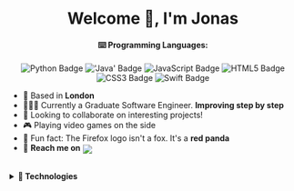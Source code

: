 <h1 align="center">Welcome 👋, I'm Jonas</h1>

<h4 align="center">⌨️ Programming Languages:</h4>
<p align="center">
  <img src="https://img.shields.io/badge/Python-3776AB?logo=python&logoColor=white&style=flat-square" alt="Python Badge">
  <img src="https://img.shields.io/badge/Java-%23ED8B00.svg?&logo=openjdk&logoColor=white&style=flat-square" alt="'Java' Badge">
  <img src="https://img.shields.io/badge/JavaScript-F7DF1E?logo=javascript&logoColor=000&style=flat-square" alt="JavaScript Badge">
  <img src="https://img.shields.io/badge/HTML5-E34F26?logo=html5&logoColor=white&style=flat-square" alt="HTML5 Badge">
  <img src="https://img.shields.io/badge/CSS3-1572B6?logo=css3&logoColor=white&style=flat-square" alt="CSS3 Badge">
  <img src="https://img.shields.io/badge/Swift-F05138?logo=swift&logoColor=white&style=flat-square" alt="Swift Badge">
</p>

- 📍 Based in **London**
- 👨🏿‍💻 Currently a Graduate Software Engineer. **Improving step by step**
- 👥 Looking to collaborate on interesting projects!
- 🎮 Playing video games on the side
- 🤯 Fun fact: The Firefox logo isn't a fox. It's a **red panda**
- 💬 **Reach me on** <a href="https://www.linkedin.com/in/jonas-djondo/"><img align="center" src="https://img.shields.io/badge/LinkedIn-0A66C2?logo=linkedin&logoColor=white&style=flat-square"></a>

<br>

<details>
  <summary><b>🔭 Technologies</b></summary>

  <h4>Databases:</h4>
    <img src="https://img.shields.io/badge/SQLite-003B57?logo=sqlite&logoColor=white&style=flat-square" alt="SQLite Badge">
    <img src="https://img.shields.io/badge/MySQL-4479A1?logo=mysql&logoColor=white&style=flat-square" alt="MySQL Badge">
  </p>

  <h4>Cloud Computing Platforms:</h4>
  <p>
    <img src="https://img.shields.io/badge/AWS-%23FF9900.svg?logo=amazon-aws&logoColor=white&style=flat-square" alt="Amazon Badge">
  </p>

  <h4>Data Analytics Platforms:</h4>
  <p>
    <img src="https://img.shields.io/badge/Databricks-FF3621?logo=databricks&logoColor=white&style=flat-square" alt="Databricks Badge">
  </p>

  <h4>Frameworks/Libraries:</h4>
  <p>
    <img src="https://img.shields.io/badge/Node.js-393?logo=nodedotjs&logoColor=white&style=flat-square" alt="Node.js Badge">
    <img src="https://img.shields.io/badge/React-61DAFB?logo=react&logoColor=000&style=flat-square" alt="React Badge">
  </p>

  <h4>CI/CD:</h4>
  <p>
    <img src="https://img.shields.io/badge/GitHub%20Actions-2088FF?logo=githubactions&logoColor=white&style=flat-square" alt="GitHub Actions Badge">
  </p>

  <h4>IDEs/Editors:</h4>
  <p>
    <img src="https://img.shields.io/badge/Visual%20Studio%20Code-007ACC?logo=visualstudiocode&logoColor=fff&style=flat-square" alt="Visual Studio Code Badge">
    <img src="https://img.shields.io/badge/PyCharm-000?logo=pycharm&logoColor=fff&style=flat-square" alt="PyCharm Badge">
    <img src="https://img.shields.io/badge/IntelliJ%20IDEA-000?logo=intellijidea&logoColor=fff&style=flat-square" alt="IntelliJ IDEA Badge">
    <img src="https://img.shields.io/badge/Xcode-147EFB?logo=xcode&logoColor=fff&style=flat-square" alt="Xcode Badge">
  </p>

  <h4>Version Control:</h4>
  <p>
    <img src="https://img.shields.io/badge/Git-F05032?logo=git&logoColor=white&style=flat-square" alt="Git Badge">
  </p>

  <h4>OS:</h4>
  <p>
    <img src="https://img.shields.io/badge/macOS-000?logo=macos&logoColor=white&style=flat-square" alt="macOS Badge">
    <img src="https://img.shields.io/badge/Windows-0078D4?logo=windows&logoColor=white&style=flat-square" alt="Windows Badge">
    <img src="https://img.shields.io/badge/Linux-FCC624?logo=linux&logoColor=000&style=flat-square" alt="Linux Badge">
  </p>

  <h4>Hosting:</h4>
  <p>
    <img src="https://img.shields.io/badge/Heroku-430098?logo=heroku&logoColor=white&style=flat-square" alt="Heroku Badge">
  </p>
  
</details>
<!--
**JonasLKD/jonaslkd** is a ✨ _special_ ✨ repository because its `README.md` (this file) appears on your GitHub profile.

Here are some ideas to get you started:

- 🔭 I’m currently working on ...
- 🌱 I’m currently learning ...
- 👯 I’m looking to collaborate on ...
- 🤔 I’m looking for help with ...
- 💬 Ask me about ...
- 📫 How to reach me: ...
- 😄 Pronouns: ...
- ⚡ Fun fact: ...
-->
